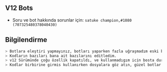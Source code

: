 ## V12 Bots

- Soru ve bot hakkında sorunlar için:  `satuke champion,#1080 (707325480378040430)`

## Bilgilendirme

```bash
> Botlara eleştiri yapmayınız, botları yaparken fazla uğraşmadım eski botlarım zaten
> Kodların bazıları bana ait bazılarını editledim.
> v12 Sürümünde çoğu özellik kapatıldı, ve kullanmadıgım icin bosta durmasın dedim
> Kodlar birbirine girmis kullanırken dosyalara göz atın, güzel botlar kullanıcaksanız v13 geçirip kullanabilirsiniz.

```
